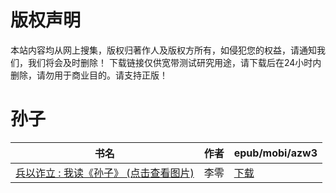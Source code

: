 # 版权声明

本站内容均从网上搜集，版权归著作人及版权方所有，如侵犯您的权益，请通知我们，我们将会及时删除！ 下载链接仅供宽带测试研究用途，请下载后在24小时内删除，请勿用于商业目的。请支持正版！

# 孙子

| 书名 | 作者 | epub/mobi/azw3 |
| --- | --- | --- |
| [兵以诈立 : 我读《孙子》 (点击查看图片)](https://www.dushupai.com/attachment/2024/06/03/febfed8cf2bb0dee.jpg) | 李零 | [下载](https://url89.ctfile.com/f/31084289-1357014802-6020b3?p=8866) |
